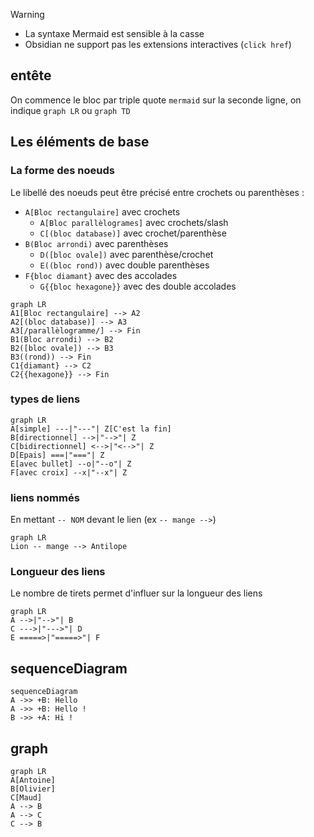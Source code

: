 >[!warning]
>- La syntaxe Mermaid est sensible à la casse
>- Obsidian ne support pas les extensions interactives (`click href`)
## entête
On commence le bloc par triple quote `mermaid`
sur la seconde ligne, on indique `graph LR` ou `graph TD`

## Les éléments de base
### La forme des noeuds
Le libellé des noeuds peut être précisé entre crochets ou parenthèses :
- `A[Bloc rectangulaire]` avec crochets
	- `A[Bloc parallèlogrames]` avec crochets/slash
	- `C[(bloc database)]` avec crochet/parenthèse
- `B(Bloc arrondi)` avec parenthèses
	- `D([bloc ovale])` avec parenthèse/crochet
	- `E((bloc rond))` avec double parenthèses
- `F{bloc diamant}` avec des accolades
	- `G{{bloc hexagone}}` avec des double accolades
```mermaid
graph LR
A1[Bloc rectangulaire] --> A2
A2[(bloc database)] --> A3 
A3[/parallèlogramme/] --> Fin
B1(Bloc arrondi) --> B2
B2([bloc ovale]) --> B3
B3((rond)) --> Fin
C1{diamant} --> C2
C2{{hexagone}} --> Fin
```
### types de liens
```mermaid
graph LR
A[simple] ---|"---"| Z[C'est la fin]
B[directionnel] -->|"-->"| Z
C[bidirectionnel] <-->|"<-->"| Z
D[Epais] ===|"==="| Z
E[avec bullet] --o|"--o"| Z
F[avec croix] --x|"--x"| Z

```



### liens nommés
En mettant `-- NOM` devant le lien (ex `-- mange -->`)
```mermaid
graph LR
Lion -- mange --> Antilope
```
### Longueur des liens
Le nombre de tirets permet d'influer sur la longueur des liens
```mermaid
graph LR
A -->|"-->"| B
C --->|"--->"| D
E =====>|"=====>"| F
```
## sequenceDiagram
```mermaid
sequenceDiagram
A ->> +B: Hello
A ->> +B: Hello !
B ->> +A: Hi !
```

## graph
```mermaid
graph LR
A[Antoine]
B[Olivier]
C[Maud]
A --> B
A --> C
C --> B
```
